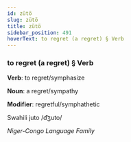 ```yaml
---
id: zütö
slug: zütö
title: zütö
sidebar_position: 491
hoverText: to regret (a regret) § Verb
---
```


### to regret (a regret) § Verb

**Verb**: to regret/symphasize

**Noun**: a regret/sympathy

**Modifier**: regretful/symphathetic

Swahili juto /d͡ʒuto/

*Niger-Congo Language Family*